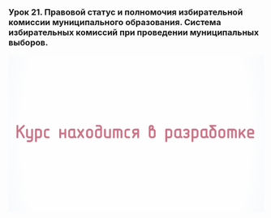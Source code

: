 ### Урок 21. Правовой статус и полномочия избирательной комиссии муниципального образования. Система избирательных комиссий при проведении муниципальных выборов.

![ ](./2.21.1.1.svg)
